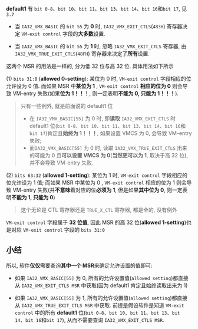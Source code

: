 
**default1** 有 `bit 0-8`、`bit 10`、`bit 11`、`bit 13`、`bit 14`、`bit 16`和`bit 17`, 见 `3.7`

* 当 `IA32_VMX_BASIC` 的 `bit 55` 为 **0** 时, `IA32_VMX_EXIT_CTLS`(`483H`) 寄存器决定 `VM-exit control` 字段的**大多数**设置.

* 当 `IA32_VMX_BASIC` 的 `bit 55` 为 **1** 时, 忽略 `IA32_VMX_EXIT_CTLS` 寄存器, 由 `IA32_VMX_TRUE_EXIT_CTLS`(`48FH`) 寄存器来决定了**所有**设置.

这两个 MSR 的用法是一样的, 分为低 32 位与高 32 位. 具体用法如下所示

(1) `bits 31:0` (**allowed 0-setting**): 某位为 0 时, `VM-exit control` 字段相应的位允许设为 0 值. 而如果 MSR 中**某位为 1** , `VM-exit control` **相应的位为 0** 则会导致 VM-entry 失败(如果**位为 1！！！**, 则一定表明**不能为 0, 只能为 1！！！**).

> 只有一些例外, 就是前面说的 default1 位
> * 在 `IA32_VMX_BASIC[55]` 为 0 时, 即**读取** `IA32_VMX_EXIT_CTLS` 时 default1 位(`bit 0-8`、`bit 10`、`bit 11`、`bit 13`、`bit 14`、`bit 16`和`bit 17`)肯定且**始终为 1！！！**, 如果设置 VMCS 为 0, 会导致 VM-entry 失败;
> * 而`IA32_VMX_BASIC[55]` 为 0 时, 读取 `IA32_VMX_TRUE_EXIT_CTLS` 出来的可能为 0 且**可以设置 VMCS 为 0**(**当然更可以为 1**, 取决于高 32 位), 并不会导致 VM-entry 失败.

(2) `bits 63:32` (**allowed 1-setting**): 某位为 1 时, `VM-exit control` 字段相应的位允许设为 1 值;  而如果 MSR 中某位为 0 , `VM-exit control` 相应的位为 1 则会导致 VM-entry 失败(并**不意味**着对应的位**必须为 1**, 但是如果**其中位为 0**, 则一定表明**不能为 1, 只能为 0**)

> 这个无论是 CTL 寄存器还是 `TRUE_X_CTL` 寄存器, 都是全的, 没有例外

`VM-exit control` 字段属于 **32 位值**, 因此 MSR 的高 32 位(**allowed 1-setting**)也是对应 `VM-exit control` 字段的 `bits 31:0`

## 小结

所以, 软件**仅仅**需要查询**其中一个 MSR**来确定允许设置的值即可:

* 如果 `IA32_VMX_BASIC[55]` 为 0, 所有的允许设置值(`allowed setting`)都直接从 `IA32_VMX_EXIT_CTLS MSR` 中获取(因为 default1 肯定且始终读取出来为 1)

* 如果 `IA32_VMX_BASIC[55]` 为 1, 所有的允许设置值(`allowed setting`)都直接从 `IA32_VMX_TRUE_EXIT_CTLS MSR` 中获取. 前提是假设软件是知道 `VM-exit control` 中的所有 **default1** 位(`bit 0-8`、`bit 10`、`bit 11`、`bit 13`、`bit 14`、`bit 16`和`bit 17`), 从而不需要查询 `IA32_VMX_EXIT_CTLS MSR`.
